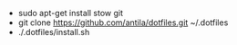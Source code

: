  * sudo apt-get install stow git
 * git clone https://github.com/antila/dotfiles.git ~/.dotfiles
 * ./.dotfiles/install.sh
